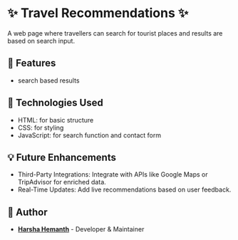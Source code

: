 # ✨ Travel Recommendations ✨
 A web page where travellers can search for tourist places and results are based on search input.

## 🚀 Features
- search based results

## 🧰 Technologies Used
- HTML: for basic structure
- CSS: for styling
- JavaScript: for search function and contact form

## 💡 Future Enhancements
- Third-Party Integrations: Integrate with APIs like Google Maps or TripAdvisor for enriched data.
- Real-Time Updates: Add live recommendations based on user feedback.
  
## 👤 Author
- **[Harsha Hemanth](https://github.com/Harsha-Hemanth)** - Developer & Maintainer
